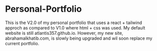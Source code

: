 # Personal-Portfolio

This is the V2.0 of my personal portfolio that uses a react + tailwind approch as compared to V1.0 where html + css was used. 
My default website is still atlantis357.github.io. However, my new site, abrahamalkhatib.com, is slowly being upgraded and wil soon replace my current portfolio.